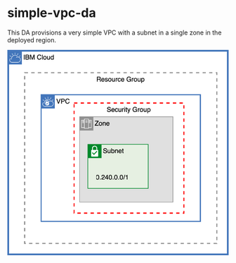 # simple-vpc-da

This DA provisions a very simple VPC with a subnet in a single zone in the deployed region. 

![](./diagram/simple-vpc.drawio.svg)
